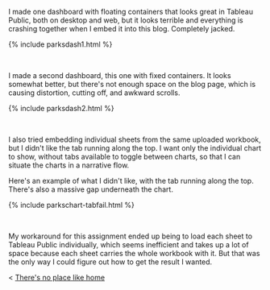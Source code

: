 
I made one dashboard with floating containers that looks great in Tableau Public, both on desktop and web, but it looks terrible and everything is crashing together when I embed it into this blog. Completely jacked.

{% include parksdash1.html %}

&nbsp;
&nbsp;

I made a second dashboard, this one with fixed containers. It looks somewhat better, but there's not enough space on the blog page, which is causing distortion, cutting off, and awkward scrolls. 

{% include parksdash2.html %}

&nbsp;
&nbsp;

I also tried embedding individual sheets from the same uploaded workbook, but I didn't like the tab running along the top. I want only the individual chart to show, without tabs available to toggle between charts, so that I can situate the charts in a narrative flow. 

Here's an example of what I didn't like, with the tab running along the top. There's also a massive gap underneath the chart.

{% include parkschart-tabfail.html %}

&nbsp;
&nbsp;

My workaround for this assignment ended up being to load each sheet to Tableau Public individually, which seems inefficient and takes up a lot of space because each sheet carries the whole workbook with it. But that was the only way I could figure out how to get the result I wanted. 


< [There's no place like home](./index.md)
